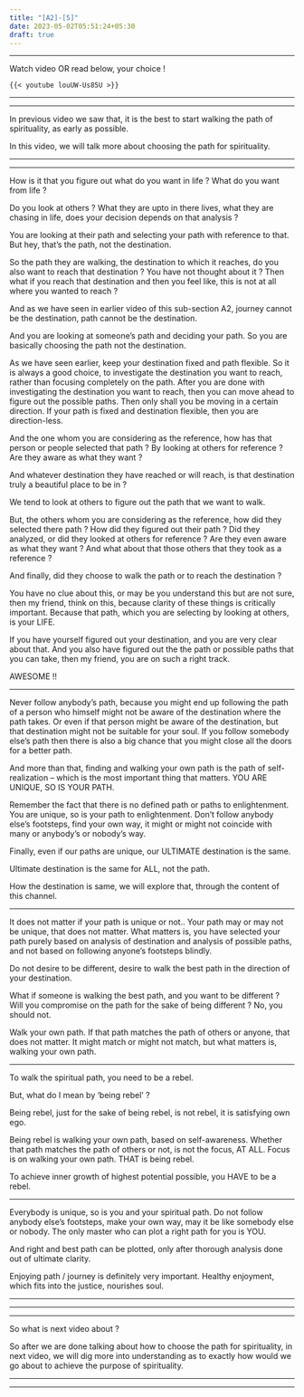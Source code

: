 ```yaml
---
title: "[A2]-[5]"
date: 2023-05-02T05:51:24+05:30
draft: true
---
```


---

Watch video OR read below, your choice !

```
{{< youtube louUW-Us85U >}}
```

---

---

In previous video we saw that, it is the best to start walking the path of spirituality, as early as possible.

In this video, we will talk more about choosing the path for spirituality.

---

---

How is it that you figure out what do you want in life ? What do you want from life ?

Do you look at others ? What they are upto in there lives, what they are chasing in life, does your decision depends on that analysis ?

You are looking at their path and selecting your path with reference to that. But hey, that’s the path, not the destination.

So the path they are walking, the destination to which it reaches, do you also want to reach that destination ? You have not thought about it ? Then what if you reach that destination and then you feel like, this is not at all
where you wanted to reach ?

And as we have seen in earlier video of this sub-section A2, journey cannot be the destination, path cannot be the destination.

And you are looking at someone’s path and deciding your path. So you are basically choosing the path not the destination.

As we have seen earlier, keep your destination fixed and path flexible. So it is always a good choice, to investigate the destination you want to reach, rather than focusing completely on the path. After you are done with investigating the destination you want to reach, then you can move ahead to figure out the possible paths. Then only shall you be moving in a certain direction. If your path is fixed and destination flexible, then you are direction-less.

And the one whom you are considering as the reference, how has that person or people selected that path ? By looking at others for reference ? Are they aware as what they want ?

And whatever destination they have reached or will reach, is that destination truly a beautiful place to be in ?

We tend to look at others to figure out the path that we want to walk.

But, the others whom you are considering as the reference, how did they selected there path ? How did they figured out their path ? Did they analyzed, or did they looked at others for reference ? Are they even aware as what they
want ? And what about that those others that they took as a reference ?

And finally, did they choose to walk the path or to reach the destination ?

You have no clue about this, or may be you understand this but are not sure, then my friend, think on this, because clarity of these things is critically important. Because that path, which you are selecting by looking at others, is your LIFE.

If you have yourself figured out your destination, and you are very clear about that. And you also have figured out the the path or possible paths that you can take, then my friend, you are on such a right track.

AWESOME !!

---

Never follow anybody’s path, because you might end up following the path of a person who himself might not be aware of the destination where the path takes. Or even if that person might be aware of the destination, but that destination might not be suitable for your soul. If you follow somebody else’s path then there is also a big chance that you might close all the doors for a better path.

And more than that, finding and walking your own path is the path of self-realization – which is the most important thing that matters.
YOU ARE UNIQUE, SO IS YOUR PATH.

Remember the fact that there is no defined path or paths to enlightenment. You are unique, so is your path to enlightenment. Don’t follow anybody else’s footsteps, find your own way, it might or might not coincide with many or anybody’s or nobody’s way.

Finally, even if our paths are unique, our ULTIMATE destination is the same.

Ultimate destination is the same for ALL, not the path.

How the destination is same, we will explore that, through the content of this channel.

---

It does not matter if your path is unique or not.. Your path may or may not be unique, that does not matter. What matters is, you have selected your path purely based on analysis of destination and analysis of possible paths, and not based on following anyone’s footsteps blindly.

Do not desire to be different, desire to walk the best path in the direction of your destination.

What if someone is walking the best path, and you want to be different ? Will you compromise on the path for the sake of being different ? No, you should not.

Walk your own path. If that path matches the path of others or anyone, that does not matter. It might match or might not match, but what matters is, walking your own path.

---

To walk the spiritual path, you need to be a rebel.

But, what do I mean by ‘being rebel’ ?

Being rebel, just for the sake of being rebel, is not rebel, it is satisfying own ego.

Being rebel is walking your own path, based on self-awareness. Whether that path matches the path of others or not, is not the focus, AT ALL. Focus is on walking your own path. THAT is being rebel.

To achieve inner growth of highest potential possible, you HAVE to be a rebel.

---

Everybody is unique, so is you and your spiritual path. Do not follow anybody else’s footsteps, make your own way, may it be like somebody else or nobody. The only master who can plot a right path for you is YOU.

And right and best path can be plotted, only after thorough analysis done out of ultimate clarity.

Enjoying path / journey is definitely very important. Healthy enjoyment, which fits into the justice, nourishes soul.

---

---

---

So what is next video about ?

So after we are done talking about how to choose the path for spirituality, in next video, we will dig more into understanding as to exactly how would we go about to achieve the purpose of spirituality.

---

---
